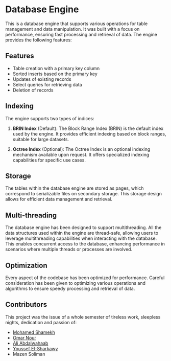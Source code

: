 # Database Engine

This is a database engine that supports various operations for table management and data manipulation. It was built with a focus on performance, ensuring fast processing and retrieval of data. The engine provides the following features:

## Features

- Table creation with a primary key column
- Sorted inserts based on the primary key
- Updates of existing records
- Select queries for retrieving data
- Deletion of records

## Indexing

The engine supports two types of indices:

1. **BRIN Index** (Default): The Block Range Index (BRIN) is the default index used by the engine. It provides efficient indexing based on block ranges, suitable for large datasets.

2. **Octree Index** (Optional): The Octree Index is an optional indexing mechanism available upon request. It offers specialized indexing capabilities for specific use cases.

## Storage

The tables within the database engine are stored as pages, which correspond to serializable files on secondary storage. This storage design allows for efficient data management and retrieval.

## Multi-threading

The database engine has been designed to support multithreading. All the data structures used within the engine are thread-safe, allowing users to leverage multithreading capabilities when interacting with the database. This enables concurrent access to the database, enhancing performance in scenarios where multiple threads or processes are involved.

## Optimization

Every aspect of the codebase has been optimized for performance. Careful consideration has been given to optimizing various operations and algorithms to ensure speedy processing and retrieval of data.

## Contributors 
This project was the issue of a whole semester of tireless work, sleepless nights, dedication and passion of:
- [Mohamed Shamekh](https://github.com/shamekhjr)
- [Omar Nour](https://github.com/Omar-Nour)
- [Ali Abdalwahaab](https://github.com/AliAbdalwahaab)
- [Youssef El-Sharkawy](https://github.com/Shark23p4)
- Mazen Soliman
